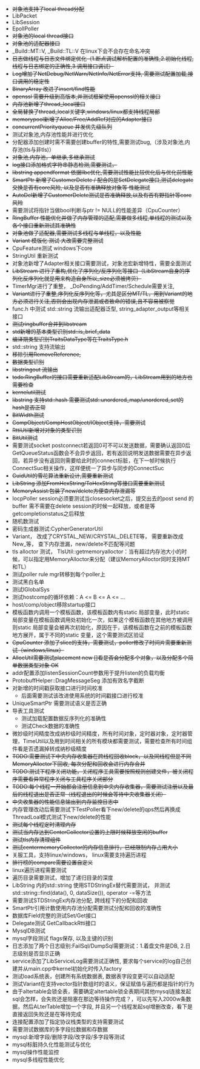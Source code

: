 * ~~对象池支持了local thread分配~~
* LibPacket
* LibSession
* EpollPoller
* ~~对象池的local thread接口~~
* ~~对象池的适配器接口~~
* _Build::MT::V, _Build::TL::V 在linux下会不会存在命名冲突
* ~~日志做线程与日志文件绑定优化（1.断点调试解析配置的准确性,2.初始化线程,线程与日志绑定的正确性,3.调用接口调试）~~
* ~~Log增加了NetDebug/NetWarn/NetInfo/NetError支持, 需要测试配置加载,接口调用的稳定性~~
* ~~BinaryArray 改进了insert/find性能~~
* ~~openssl 需要升级到高版本,并测试框架使用openssl的相关接口~~
* ~~内存池新增了thread_local接口~~
* ~~全局替换了thread_local关键字,windows/linux都支持线程局部~~
* ~~memorypool新增了Alloc/Free/AddRef对应的Adapter接口~~
* ~~concurrentPriorityqueue 并发优先级队列~~
* 测试对象池,内存池性能并进行优化
* 分配器添加创建时需不需要创建buffer的特性,需要测试bug,（涉及对象池,内存池(tls与非tls)）
* ~~对象池,内存池，单继承,多继承测试~~
* ~~log接口添加格式字符串静态检测,需要测试，~~
* ~~libstring appendformat 依据llbc优化,需要测试性能比较优化后与优化前性能~~
* ~~SmartPtr 新增了CustomerDelete / 配合的是SetDelegate接口,测试delegate交换是否有core风险, 以及是否有准确释放对象等 性能测试~~
* ~~AutoDel新增了CustomerDelete测试是否准确释放,以及有否有野指针等core风险~~
* 需要测试将指针当做bool判断与ptr != NULL的性能差异（CpuCounter）
* ~~RingBuffer 性能优化并做了内存管理的适配,需要做多线程,单线程的测试以及各个接口重新测试其准确性~~
* ~~对象池做了适配器,需要测试多线程与单线程，以及性能~~
* ~~Variant 模版化 测试 大改需要完整测试~~
* CpuFeature测试 windows下core
* StringUtil 重新测试
* 对象池新增了Adapter相关接口需要测试，对象池宏新增特性，需要全面测试
* ~~LibStream 进行了重构,优化了序列化/反序列化等接口（LibStream自身的序列化反序列化就是用来构造自身所以_size必须被拷贝）~~
* TimerMgr进行了重整， _DoPending/AddTimer/Schedule需要关注, 
* ~~Variant进行了重整,序列化反序列化等，尤其是区分MT/TL，用到Variant的地方必须进行关注,否则会出现内存泄漏或者致命的错误,且不容易被察觉~~
* func.h 中测试 std::string 流输出适配器泛型, string_adapter_output等相关接口
* ~~测试ringbuffer合并到libstream~~
* ~~std新增的基本类型识别std::is_brief_data~~
* ~~编译期类型识别TraitsDataType等在TraitsType.h~~
* std::string 支持流输出
* ~~移除引用RemoveReference,~~
* ~~数据类型识别~~
* ~~libstringout 流输出~~
* ~~todo:RingBuffer的接口需要重新适配LibStream的，LibStream用到的地方也需要检查~~
* ~~kernelutil测试~~
* ~~libstring 支持std::hash 需要测试std::unordered_map/unordered_set的hash是否正常~~
* ~~BitWidth测试~~
* ~~CompObject/CompHostObject/IObject支持，需要测试~~
* ~~RttiUtil新增对对象的类型识别~~
* ~~BitUtil测试~~
* 需要测试socket postconnect若返回0可不可以发送数据，需要确认返回0后GetQueueStatus函数会不会异步返回，若有返回说明发送数据需要在异步返回，若异步没有返回则需要给此时的connect标脏，在下一帧时候执行ConnectSuc相关操作，这样便统一了异步与同步的ConnectSuc
* ~~GuidUtil的雪花算法重新设计,需要重新测试~~
* ~~LibString 添加FromHexString/ToHexString等接口需要重新测试~~
* ~~MemoryAssist:包装了new/delete方便查内存泄漏等~~
* IocpPoller session必须要测试当closesocket之后，提交出去的post send 的buffer 需不需要在delete session的时候一起释放，或者是等getcompletionstatus之后释放
* 随机数测试
* 密码生成器测试:CypherGeneratorUtil
* Variant， 改成了CRYSTAL_NEW/CRYSTAL_DELETE等， 需要重新改成New_等， 查下内存泄漏，new/delete不匹配等问题
* tls alloctor 测试， TlsUtil::getmemoryalloctor：当有超过内存池大小的时候，可以指定用MemoryAlloctor来分配（建议MemoryAlloctor同时支持MT和TL）
* 测试poller rule mgr转移到每个poller上
* 测试黑白名单
* 测试IGlobalSys
* 测试hostcomp的循环依赖：A <= B <= A <= ...
* host/comp/object移除startup接口
* 模板函数内调用一个模板函数，该模板函数内有static 局部变量，此时static 局部变量在模板函数调用处初始化一次，如果这个模板函数在其他地方被调用则static 局部变量会被再次初始化，原因在于，该模板函数在之前的模板函数地方展开，属于不同的static 变量，这个需要测试区验证
* ~~CpuCounter 添加了slice的支持，需要测试，poller修改了时间片需要重新测试（windows/linux）~~
* ~~AllocUtil需要测试placement new []看是否会分配多个对象，以及分配多个简单数据类型对象  OK~~
* addr配置添加listenSessionCount参数用于提升listen的负载均衡
* ProtobuffHelper::DragMessageSeg 添加有效名字截断
* 对新增的时间戳获取接口进行时间校准
  * 后面需要测试该改进使用系统的时间戳接口进行校准
* UniqueSmartPtr 需要测试语义是否正确
* 导表工具测试
  * 测试加载配置数据反序列化的准确性
  * 测试Check数据的准确性
* 微妙级时间精度改成纳秒级时间精度，所有时间对象，定时器对象，定时器管理，TimeUtil以及用到时间相关的所有模块都需要测试，需要检查所有时间组件看是否遗漏掉转成纳秒级精度
* ~~TODO:需要测试下中央内存收集器在跨线程回收block，以及同线程但是不同MemoryAlloctor下回收, 每次分配和回收会进行内存合并~~
* ~~TODO:测试下程序关闭功能，关闭程序工具需要按照规则创建文件，被关闭程序需要看异常程序关闭与工具程序关闭部分~~
* ~~TODO:每个线程一开始都会注册信息到中央内存收集器，需要测试注册以及最后的线程退出是否正常（线程退出的时候会等待中央收集器关闭）~~
* ~~中央收集器的性能信息输出到内存监控日志中~~
* 内存管理改动后需要测试下TestPoller看下new/delete的qps然后再换成ThreadLoal模式测试下new/delete的性能
* ~~测试每个线程定时清理内存~~
* ~~测试当内存达到CenterCollector设置的上限时候释放空闲的buffer~~
* ~~测试tls内存清理组件~~
* ~~测试centermemoryCollector的内存信息排行，已经限制内存占用大小~~
* 关服工具，支持linux/windows， linux需要支持遍历进程
* ~~排行榜的compare需要设置自定义~~
* linux遍历进程需要测试
* 遍历目录需要测试，增加了递归目录的深度
* LibString 内的std::string 使用STDStringEx替代需要测试， 并测试std::string::find(data(), 0, dataSize()), operator -=等方法
* 需要测试STDStringEx内存池分配, 跨线程下的分配和回收
* SmartPtr引用计数使用内存池分配需要测试分配和回收的准确性
* 数据库Field完整的测试Set/Get接口
* Delegate测试 GetCallbackRtti接口
* MysqlDB测试
* mysql字段测试 flags保存, 以及主键的识别
* 日志添加了两个日志级别:FailSql/DumpSql需要测试：1.着盘文件是DB, 2.日志级别是否显示正确
* service添加了LibServiceLog需要测试正确性, 要求每个service的log自己创建并从main.cpp中kernel初始化时传入factory
* 测试load系统表，创建所有系统数据表, 数据表字段变更可以自动适配
* 测试Variant在支持vector指针数组时的语义，保证赋值与遍历都是指针的行为
* 由于altertable会锁全表，需要确定altertable锁全表期间其他mysql连接发起sql会怎样，会失败还是阻塞在那边等待操作完成？，可以先写入2000w条数据，然后ALterTable增加一个字段, 并且另一个线程发起sql增删改查，看下是直接返回失败还是在等待完成
* 连接配置添加了指定协议栈类型的支持需要测试
* 需要测试数据库的多字段拉数据和存数据
* mysql:新增字段/删除字段/改字段/多字段等测试
* mysql标脏持久化性能测试与优化
* mysql操作性能监控
* mysql多线程性能优化